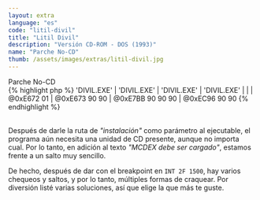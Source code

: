 ```yaml
---
layout: extra
language: "es"
code: "litil-divil"
title: "Litil Divil"
description: "Versión CD-ROM - DOS (1993)"
name: "Parche No-CD"
thumb: /assets/images/extras/litil-divil.jpg
---
```


<div id="litil-divil" class="collapsible-show">Parche No-CD</div>
<div id="litil-divil-data" class="content-show" markdown="1">
{% highlight php %}
'DIVIL.EXE'  |  'DIVIL.EXE'     |  'DIVIL.EXE'        |  'DIVIL.EXE'
             |                  |                     |
@0xE672  01  |  @0xE673  90 90  |  @0xE7BB  90 90 90  |  @0xEC96  90 90
{% endhighlight %}
</div>
<br>

Después de darle la ruta de *"instalación"* como parámetro al ejecutable, el programa aún necesita una unidad de CD presente, aunque no importa cual. Por lo tanto, en adición al texto *"MCDEX debe ser cargado"*, estamos frente a un salto muy sencillo.

De hecho, después de dar con el breakpoint en `INT 2F 1500`, hay varios chequeos y saltos, y por lo tanto, múltiples formas de craquear. Por diversión listé varias soluciones, así que elige la que más te guste.